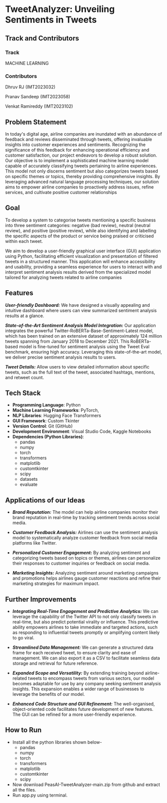 
# TweetAnalyzer: Unveiling Sentiments in Tweets



## Track and Contributors ##

### Track
MACHINE LEARNING

### Contributors
Dhruv RJ (IMT2023032)

Pranav Sandeep (IMT2023058)

Venkat Ramireddy (IMT2023102)
## Problem Statement
In today's digital age, airline companies are inundated with an abundance of feedback and reviews disseminated through tweets, offering invaluable insights into customer experiences and sentiments. Recognizing the significance of this feedback for enhancing operational efficiency and customer satisfaction, our project endeavors to develop a robust solution. Our objective is to implement a sophisticated machine learning model capable of accurately classifying tweets pertaining to airline experiences. This model not only discerns sentiment but also categorizes tweets based on specific themes or topics, thereby providing comprehensive insights. By leveraging advanced natural language processing techniques, our solution aims to empower airline companies to proactively address issues, refine services, and cultivate positive customer relationships
## Goal
To develop a system to categorise tweets mentioning a specific business into three sentiment categories: negative (bad review), neutral (neutral review), and positive (positive review), while also identifying and labelling the specific aspects of the product or service being praised or criticised within each tweet.

We aim to develop a user-friendly graphical user interface (GUI) application using Python, facilitating efficient visualization and presentation of filtered tweets in a structured manner. This application will enhance accessibility and usability, providing a seamless experience for users to interact with and interpret sentiment analysis results derived from the specialized model tailored for analyzing tweets related to airline companies
## Features



***User-friendly Dashboard:***  We have designed a visually appealing and intuitive dashboard where users can view summarized sentiment analysis results at a glance.

***State-of-the-Art Sentiment Analysis Model Integration:***  Our application integrates the powerful Twitter-RoBERTa-Base-Sentiment-Latest model, which has been trained on an extensive dataset of approximately 124 million tweets spanning from January 2018 to December 2021.
This RoBERTa-based model is fine-tuned for sentiment analysis using the Tweet Eval benchmark, ensuring high accuracy. Leveraging this state-of-the-art model, we deliver precise sentiment analysis results to users.

***Tweet Details:*** Allow users to view detailed information about specific tweets, such as the full text of the tweet, associated hashtags, mentions, and retweet count.


## Tech Stack

- **Programming Language**: Python
- **Machine Learning Frameworks**: PyTorch, 
- **NLP Libraries**: Hugging Face Transformers
- **GUI Framework**: Custom Tkinter
- **Version Control**: Git (GitHub)
- **Development Environment**: Visual Studio Code, Kaggle Notebooks
- **Dependencies (Python Libraries)**:  
    *  pandas
    *  numpy
    *  torch 
    *  transformers
    * matplotlib
    * customtkinter
    * scipy
    * datasets
    * evaluate
## Applications of our Ideas
- ***Brand Reputation:*** The model can help airline companies monitor their brand reputation in real-time by tracking sentiment trends across social media. 

- ***Customer Feedback Analysis:*** Airlines can use the sentiment analysis model to systematically analyze customer feedback from social media platforms like Twitter.

- ***Personalized Customer Engagement:*** By analyzing sentiment and categorizing tweets based on topics or themes, airlines can personalize their responses to customer inquiries or feedback on social media.

- ***Marketing Insights:*** Analyzing sentiment around marketing campaigns and promotions helps airlines gauge customer reactions and refine their marketing strategies for maximum impact.
## Further Improvements

* ***Integrating Real-Time Engagement and Predictive Analytics:*** We can leverage the capability of the Twitter API to not only classify tweets in real-time, but also predict potential virality or influence. This predictive ability empowers airlines to take immediate and targeted actions, such as responding to influential tweets promptly or amplifying content likely to go viral. 

* ***Streamlined Data Management:*** We can generate a structured data frame for each received tweet, to ensure clarity and ease of management. We can also export it as a CSV to facilitate seamless data storage and retrieval for future reference.

* ***Expanded Scope and Versatility:***  By extending training beyond airline-related tweets to encompass tweets from various sectors, our model becomes adaptable for use by any company seeking sentiment analysis insights. This expansion enables a wider range of businesses to leverage the benefits of our model.

* ***Enhanced Code Structure and GUI Refinement:*** The well-organised, object-oriented code facilitates future development of new features. The GUI can be refined for a more user-friendly experience.

## How to Run
* Install all the python libraries shown below-
    *  pandas
    *  numpy
    *  torch 
    *  transformers
    * matplotlib
    * customtkinter
    * scipy
* Now download PeasAI-TweetAnalyzer-main.zip from github and extract all the files.
* Run app.py using terminal.